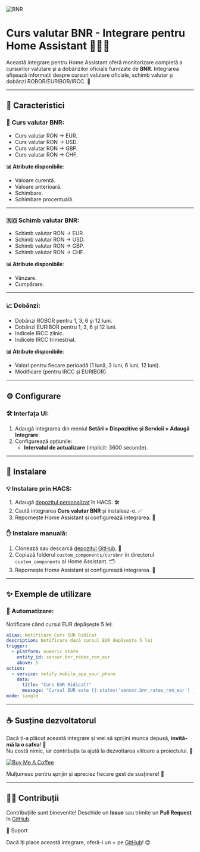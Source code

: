 ![BNR](https://github.com/user-attachments/assets/a2f7ae7c-6ca0-4c8d-b5f0-3c0f6517fefc)

# Curs valutar BNR - Integrare pentru Home Assistant 🏦🇷🇴

Această integrare pentru Home Assistant oferă monitorizare completă a cursurilor valutare și a dobânzilor oficiale furnizate de **BNR**. Integrarea afișează informații despre cursuri valutare oficiale, schimb valutar și dobânzi ROBOR/EURIBOR/IRCC. 🚀

---

## 🌟 Caracteristici

### 🏦 **Curs valutar BNR**:
-  Curs valutar RON → EUR.
-  Curs valutar RON → USD.
-  Curs valutar RON → GBP.
-  Curs valutar RON → CHF.

**📊 Atribute disponibile**:
  - Valoare curentă.
  - Valoare anterioară.
  - Schimbare.
  - Schimbare procentuală.

---

### 🇷🇴 **Schimb valutar BNR**:
-  Schimb valutar RON → EUR.
-  Schimb valutar RON → USD.
-  Schimb valutar RON → GBP.
-  Schimb valutar RON → CHF.

**📊 Atribute disponibile**:
  - Vânzare.
  - Cumpărare.

---

### 📈 **Dobânzi**:
-  Dobânzi ROBOR pentru 1, 3, 6 și 12 luni.
-  Dobânzi EURIBOR pentru 1, 3, 6 și 12 luni.
-  Indicele IRCC zilnic.
-  Indicele IRCC trimestrial.

**📊 Atribute disponibile**:
  - Valori pentru fiecare perioadă (1 lună, 3 luni, 6 luni, 12 luni).
  - Modificare (pentru IRCC și EURIBOR).

---

## ⚙️ Configurare

### 🛠️ Interfața UI:
1. Adaugă integrarea din meniul **Setări > Dispozitive și Servicii > Adaugă Integrare**.
2. Configurează opțiunile:
   - **Intervalul de actualizare** (implicit: 3600 secunde).

---

## 🚀 Instalare

### 💡 Instalare prin HACS:
1. Adaugă [depozitul personalizat](https://github.com/cnecrea/cursbnr) în HACS. 🛠️
2. Caută integrarea **Curs valutar BNR** și instaleaz-o. ✅
3. Repornește Home Assistant și configurează integrarea. 🔄

### ✋ Instalare manuală:
1. Clonează sau descarcă [depozitul GitHub](https://github.com/cnecrea/cursbnr). 📂
2. Copiază folderul `custom_components/cursbnr` în directorul `custom_components` al Home Assistant. 🗂️
3. Repornește Home Assistant și configurează integrarea. 🔧

---

## ✨ Exemple de utilizare

### 🔔 Automatizare:
Notificare când cursul EUR depășește 5 lei:

```yaml
alias: Notificare Curs EUR Ridicat
description: Notificare dacă cursul EUR depășește 5 lei
trigger:
  - platform: numeric_state
    entity_id: sensor.bnr_rates_ron_eur
    above: 5
action:
  - service: notify.mobile_app_your_phone
    data:
      title: "Curs EUR Ridicat!"
      message: "Cursul EUR este {{ states('sensor.bnr_rates_ron_eur') }} lei."
mode: single
```
---

## ☕ Susține dezvoltatorul

Dacă ți-a plăcut această integrare și vrei să sprijini munca depusă, **invită-mă la o cafea**! 🫶  
Nu costă nimic, iar contribuția ta ajută la dezvoltarea viitoare a proiectului. 🙌  

[![Buy Me A Coffee](https://img.shields.io/badge/Buy%20Me%20A%20Coffee-Susține%20dezvoltatorul-orange?style=for-the-badge&logo=buy-me-a-coffee)](https://buymeacoffee.com/cnecrea)

Mulțumesc pentru sprijin și apreciez fiecare gest de susținere! 🤗

--- 
## 🧑‍💻 Contribuții

Contribuțiile sunt binevenite! Deschide un **Issue** sau trimite un **Pull Request** în [GitHub](https://github.com/cnecrea/cursbnr/issues).

🌟 Suport

Dacă îți place această integrare, oferă-i un ⭐ pe [GitHub](https://github.com/cnecrea/cursbnr)! 😊
